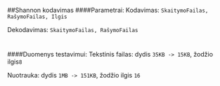 ##Shannon kodavimas
####Parametrai:
Kodavimas: ```SkaitymoFailas, RašymoFailas, Ilgis```

Dekodavimas: ```SkaitymoFailas, RašymoFailas```
#
####Duomenys testavimui:
Tekstinis failas: dydis `35KB -> 15KB`, žodžio ilgis`8`

Nuotrauka: dydis `1MB -> 151KB`, žodžio ilgis `16`